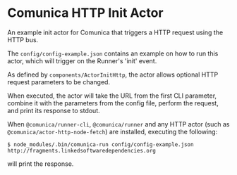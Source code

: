 # Comunica HTTP Init Actor

An example init actor for Comunica that triggers a HTTP request using the HTTP bus.

The `config/config-example.json` contains an example on how to run this actor,
which will trigger on the Runner's 'init' event.

As defined by `components/ActorInitHttp`,
the actor allows optional HTTP request parameters to be changed.

When executed, the actor will take the URL from the first CLI parameter,
combine it with the parameters from the config file,
perform the request, and print its response to stdout.

When `@comunica/runner-cli`, `@comunica/runner`
and any HTTP actor (such as `@comunica/actor-http-node-fetch`) are installed,
executing the following:

```
$ node_modules/.bin/comunica-run config/config-example.json http://fragments.linkedsoftwaredependencies.org
```

will print the response.

